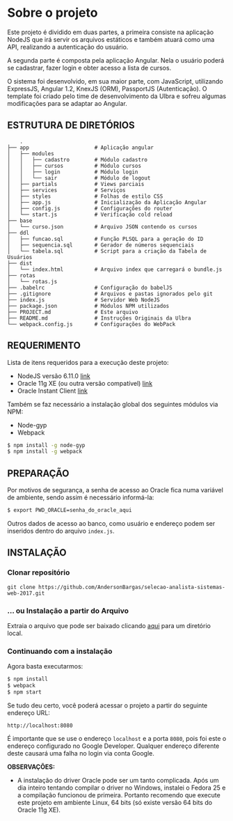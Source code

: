 Sobre o projeto
===============

Este projeto é dividido em duas partes, a primeira consiste na aplicação NodeJS que irá servir os arquivos estáticos e também atuará como uma API, realizando a autenticação do usuário.

A segunda parte é composta pela aplicação Angular. Nela o usuário poderá se cadastrar, fazer login e obter acesso a lista de cursos.

O sistema foi desenvolvido, em sua maior parte, com JavaScript, utilizando ExpressJS, Angular 1.2, KnexJS (ORM), PassportJS (Autenticação). O template foi criado pelo time de desenvolvimento da Ulbra e sofreu algumas modificações para se adaptar ao Angular.



ESTRUTURA DE DIRETÓRIOS
-----------------------

        .
    ├── app                     # Aplicação angular
    │   ├── modules
    │   │   ├── cadastro        # Módulo cadastro
    │   │   ├── cursos          # Módulo cursos
    │   │   ├── login           # Módulo login
    │   │   └── sair            # Módulo de logout
    │   ├── partials            # Views parciais
    │   ├── services            # Serviços
    │   ├── styles              # Folhas de estilo CSS
    │   ├── app.js              # Inicialização da Aplicação Angular
    │   ├── config.js           # Configurações do router
    │   └── start.js            # Verificação cold reload
    ├── base
    │   └── curso.json          # Arquivo JSON contendo os cursos
    ├── ddl
    │   ├── funcao.sql          # Função PLSQL para a geração do ID
    │   ├── sequencia.sql       # Gerador de números sequenciais
    │   └── tabela.sql          # Script para a criação da Tabela de Usuários
    ├── dist
    │   └── index.html          # Arquivo index que carregará o bundle.js
    ├── rotas
    │   └── rotas.js
    ├── .babelrc                # Configuração do babelJS
    ├── .gitignore              # Arquivos e pastas ignorados pelo git
    ├── index.js                # Servidor Web NodeJS
    ├── package.json            # Módulos NPM utilizados
    ├── PROJECT.md              # Este arquivo
    ├── README.md               # Instruções Originais da Ulbra
    └── webpack.config.js       # Configurações do WebPack



REQUERIMENTO
------------

Lista de itens requeridos para a execução deste projeto:

 * NodeJS versão 6.11.0 [link](https://nodejs.org/)
 * Oracle 11g XE (ou outra versão compatível) [link](http://www.oracle.com/technetwork/database/database-technologies/express-edition/downloads/index.html)
 * Oracle Instant Client [link](http://www.oracle.com/technetwork/topics/linuxx86-64soft-092277.html)

Também se faz necessário a instalação global dos seguintes módulos via NPM:

 * Node-gyp
 * Webpack

``` bash
$ npm install -g node-gyp
$ npm install -g webpack
```



PREPARAÇÃO
----------

Por motivos de segurança, a senha de acesso ao Oracle fica numa variável de ambiente, sendo assim é necessário informá-la:

``` bash
$ export PWD_ORACLE=senha_do_oracle_aqui
```

Outros dados de acesso ao banco, como usuário e endereço podem ser inseridos dentro do arquivo `index.js`.



INSTALAÇÃO
----------


### Clonar repositório

``` base
git clone https://github.com/AndersonBargas/selecao-analista-sistemas-web-2017.git
```


### ... ou Instalação a partir do Arquivo

Extraia o arquivo que pode ser baixado clicando [aqui](https://github.com/AndersonBargas/selecao-analista-sistemas-web-2017/archive/master.zip) para
um diretório local.


### Continuando com a instalação

Agora basta executarmos:

``` bash
$ npm install
$ webpack
$ npm start
```

Se tudo deu certo, você poderá acessar o projeto a partir do seguinte endereço URL:

~~~
http://localhost:8080
~~~

É importante que se use o endereço `localhost` e a porta `8080`, pois foi este o endereço configurado no Google Developer. Qualquer endereço diferente deste causará uma falha no login via conta Google.


**OBSERVAÇÕES:**
- A instalação do driver Oracle pode ser um tanto complicada. Após um dia inteiro tentando compilar o driver no Windows, instalei o Fedora 25 e a compilação funcionou de primeira. Portanto recomendo que execute este projeto em ambiente Linux, 64 bits (só existe versão 64 bits do Oracle 11g XE).